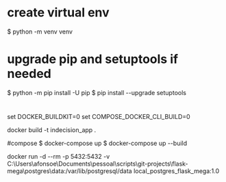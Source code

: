 # create virtual env
$ python -m venv venv



# upgrade pip and setuptools if needed
$ python -m pip install -U pip
$ pip install --upgrade setuptools

#
set DOCKER_BUILDKIT=0
set COMPOSE_DOCKER_CLI_BUILD=0

docker build -t indecision_app .

#compose
$ docker-compose up 
$ docker-compose up --build


docker run -d --rm -p 5432:5432 -v C:\Users\afonsoe\Documents\pessoal\scripts\git-projects\flask-mega\postgres\data:/var/lib/postgresql/data local_postgres_flask_mega:1.0